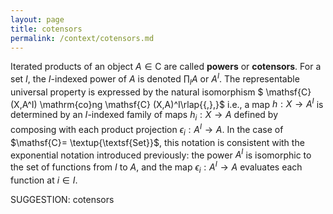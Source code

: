 ```yaml
---
layout: page
title: cotensors
permalink: /context/cotensors.md
---
```


 Iterated products of an object $A \in \mathsf{C}$ are called **powers** or **cotensors**. For a set $I$, the $I$-indexed power of $A$ is denoted $\prod_I A$ or $A^I$.
The representable universal property is expressed by the natural isomorphism
$ \mathsf{C}(X,A^I) \mathrm{co}ng \mathsf{C} (X,A)^I\rlap{{,},}$ i.e., a map $h : X \to A^I$ is determined by an $I$-indexed family of maps $h_i : X \to A$ defined by composing with each product projection $\epsilon_i : A^I \to A$. In the case of $\mathsf{C}= \textup{\textsf{Set}}$, this notation is consistent with the exponential notation introduced previously: the power $A^I$ is isomorphic to the set of functions from $I$ to $A$, and the map $\epsilon_i : A^I \to A$ evaluates each function at $i \in I$.


SUGGESTION: cotensors